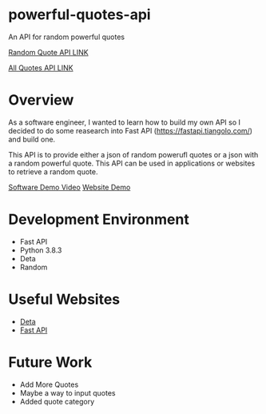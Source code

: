 # powerful-quotes-api
An API for random powerful quotes

[Random Quote API LINK](https://50wzgh.deta.dev/randomquote)

[All Quotes API LINK](https://50wzgh.deta.dev/quotes)

# Overview
As a software engineer, I wanted to learn how to build my own API so I decided to do some reasearch into Fast API (https://fastapi.tiangolo.com/) and build one.

This API is to provide either a json of random powerufl quotes or a json with a random powerful quote. This API can be used in applications or websites to retrieve a random quote.

[Software Demo Video](http://youtube.link.goes.here)
[Website Demo](https://t-houssian-school.github.io/thoussian.github.io/lesson9/quotes.html)

# Development Environment
- Fast API
- Python 3.8.3
- Deta
- Random

# Useful Websites
* [Deta](https://docs.deta.sh/docs/micros/getting_started/)
* [Fast API](https://fastapi.tiangolo.com/)

# Future Work
* Add More Quotes
* Maybe a way to input quotes
* Added quote category
